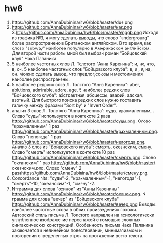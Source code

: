 # hw6
1. https://github.com/AnnaDubinina/hw6/blob/master/due.png
2. https://github.com/AnnaDubinina/hw6/blob/master/как.png
3.https://github.com/AnnaDubinina/hw6/blob/master/enggb.png
Исходя из графика №3, я могу сделать выводы, что слово "undergroung" более распространено в Британском английском. В то время, как слово "subway" наиболее популярно в Америкаском английском.
Для второй части работы мной был выбран роман "Бойцовский клуб" Чака Паланика.
1. 5 наиболее частотных слов Л. Толстого "Анна Каренина": и, не, что, в, он. 5 наиболее частотных слов "Бойцовского клуба": в, и , я, на, он. Можно сделать вывод, что предлог,союзы и местоимения наиболее распространены.
2. 5 наиболее редских слов Л. Толстого "Анна Каренина": aber, ablutions, admirable, adore, age. 5 наиболее редких слов "Бойцовского клуба": абстрактная, абсцессы, аварий, адская, азотный. Для быстрого поиска редких слов нужно поставить галочку между фразами "Sort by" и "Invert Order".
3. анализ 3 слов Л. Толстого "Анна Каренина": суды, крахмаленным, . Слово "суды" используется в контексте 2 раза https://github.com/AnnaDubinina/hw6/blob/master/суды.png. Слово "крахмаленным" 1 раз https://github.com/AnnaDubinina/hw6/blob/master/крахмаленным.png. Слово "непогода" 1 раз https://github.com/AnnaDubinina/hw6/blob/master/непогода.png. Анализ 3 слов из "Бойцовского клуба": смерть, океанским, смену. Слово "смерть" используется в контексте 10 раз https://github.com/AnnaDubinina/hw6/blob/master/смерть.png. Слово "океанским" 1 раз https://github.com/AnnaDubinina/hw6/blob/master/океанским.png. Слово "смену" 2 разаhttps://github.com/AnnaDubinina/hw6/blob/master/смену.png. 
4. Concordance hits: "суды"-2, "крахмаленным"-1, "непогода"-1, "смерть"-10, "океанским"-1, "смену"-2.
5. N-грамма для слова "осинок" из "Анны Каренины" https://github.com/AnnaDubinina/hw6/blob/master/осинок.png. N-грамма для слова "вечер" из "Бойцовского клуба" https://github.com/AnnaDubinina/hw6/blob/master/вечер.png
Выводы: наиболее частотные слова в обоих произведениях похожи. Авторский стиль письма Л. Толстого направлен на психологически углубленное изображение персонажей с помощью сложных синтаксических конструкций. Особенность письма Чака Паланика заключается в нелинейном повествовании, минимализмом и повторении определенных строк на протяжении всего текста.
